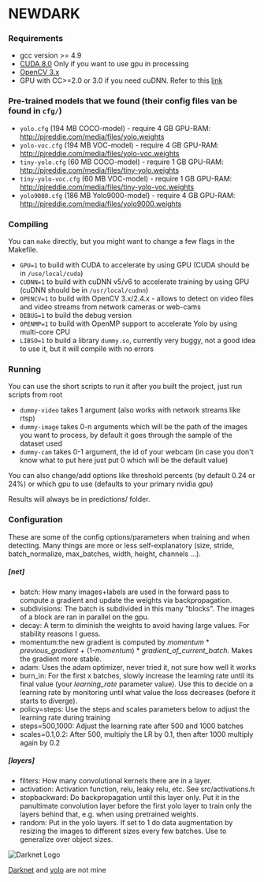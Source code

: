 # NEWDARK #

### Requirements ###

* gcc version >= 4.9
* [CUDA 8.0](https://developer.nvidia.com/cuda-downloads) Only if you want to use gpu in processing
* [OpenCV 3.x](https://sourceforge.net/projects/opencvlibrary/files/opencv-win/3.2.0/opencv-3.2.0-vc14.exe/download)
* GPU with CC>=2.0 or 3.0 if you need cuDNN. Refer to this [link]( https://en.wikipedia.org/wiki/CUDA#GPUs_supported)
### Pre-trained models that we found (their config files van be found in `cfg/`) ###
* `yolo.cfg` (194 MB COCO-model) - require 4 GB GPU-RAM: http://pjreddie.com/media/files/yolo.weights
* `yolo-voc.cfg` (194 MB VOC-model) - require 4 GB GPU-RAM: http://pjreddie.com/media/files/yolo-voc.weights
* `tiny-yolo.cfg` (60 MB COCO-model) - require 1 GB GPU-RAM: http://pjreddie.com/media/files/tiny-yolo.weights
* `tiny-yolo-voc.cfg` (60 MB VOC-model) - require 1 GB GPU-RAM: http://pjreddie.com/media/files/tiny-yolo-voc.weights
* `yolo9000.cfg` (186 MB Yolo9000-model) - require 4 GB GPU-RAM: http://pjreddie.com/media/files/yolo9000.weights

### Compiling ###

You can `make` directly, but you might want to change a few flags in the
Makefile.
* `GPU=1` to build with CUDA to accelerate by using GPU (CUDA should be in `/use/local/cuda`)
* `CUDNN=1` to build with cuDNN v5/v6 to accelerate training by using GPU (cuDNN should be in `/usr/local/cudnn`)
* `OPENCV=1` to build with OpenCV 3.x/2.4.x - allows to detect on video files and video streams from network cameras or web-cams
* `DEBUG=1` to build the debug version
* `OPENMP=1` to build with OpenMP support to accelerate Yolo by using multi-core CPU
* `LIBSO=1` to build a library `dummy.so`, currently very buggy, not a good idea to use it, but it will compile with no errors

### Running ###

You can use the short scripts to run it after you built the project, just run scripts from root
* `dummy-video` takes 1 argument (also works with network streams like rtsp)
* `dummy-image` takes 0-n arguments which will be the path of the images you want to process, by default it goes through the sample of the dataset used
* `dummy-cam` takes 0-1 argument, the id of your webcam (in case you don't know what to put here just put 0 which will be the default value)

You can also change/add options like threshold percents (by default 0.24 or 24%) or which gpu to use (defaults to your primary nvidia gpu)

Results will always be in predictions/ folder.

### Configuration ### 

These are some of the config options/parameters when training and when detecting. Many things are more or less self-explanatory (size, stride, batch_normalize, max_batches, width, height, channels ...).
##### [net]
 - batch: How many images+labels are used in the forward pass to compute a gradient and update the weights via backpropagation.
 - subdivisions: The batch is subdivided in this many "blocks". The images of a block are ran in parallel on the gpu.
 - decay: A term to diminish the weights to avoid having large values. For stability reasons I guess.
 - momentum:the new gradient is computed by *momentum* * *previous_gradient* + (1-*momentum*) * *gradient_of_current_batch*. Makes the gradient more stable.
 - adam: Uses the adam optimizer, never tried it, not sure how well it works
 - burn_in: For the first x batches, slowly increase the learning rate until its final value (your *learning_rate* parameter value). Use this to decide on a learning rate by monitoring until what value the loss decreases (before it starts to diverge).
 - policy=steps: Use the steps and scales parameters below to adjust the learning rate during training
 - steps=500,1000: Adjust the learning rate after 500 and 1000 batches
 - scales=0.1,0.2: After 500, multiply the LR by 0.1, then after 1000 multiply again by 0.2

##### [layers]
 - filters: How many convolutional kernels there are in a layer.
 - activation: Activation function, relu, leaky relu, etc. See src/activations.h
 - stopbackward: Do backpropagation until this layer only. Put it in the panultimate convolution layer before the first yolo layer to train only the layers behind that, e.g. when using pretrained weights.
 - random: Put in the yolo layers. If set to 1 do data augmentation by resizing the images to different sizes every few batches. Use to generalize over object sizes.
 
 
![Darknet Logo](http://pjreddie.com/media/files/darknet-black-small.png)

[Darknet](http://pjreddie.com/darknet) and [yolo](https://arxiv.org/pdf/1506.02640.pdf) are not mine 
